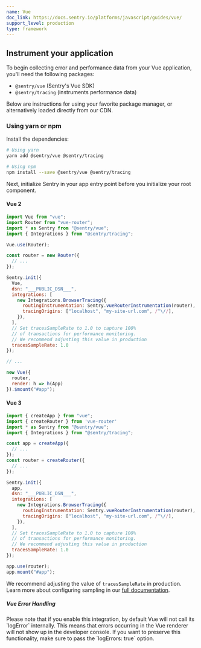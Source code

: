 ```yaml
---
name: Vue
doc_link: https://docs.sentry.io/platforms/javascript/guides/vue/
support_level: production
type: framework
---
```


## Instrument your application

To begin collecting error and performance data from your Vue application, you'll need the following packages:

- `@sentry/vue` (Sentry's Vue SDK)
- `@sentry/tracing` (instruments performance data)

Below are instructions for using your favorite package manager, or alternatively loaded directly from our CDN.

### Using yarn or npm

Install the dependencies:

```bash
# Using yarn
yarn add @sentry/vue @sentry/tracing

# Using npm
npm install --save @sentry/vue @sentry/tracing
```

Next, initialize Sentry in your app entry point before you initialize your root component.

#### Vue 2

```js
import Vue from "vue";
import Router from "vue-router";
import * as Sentry from "@sentry/vue";
import { Integrations } from "@sentry/tracing";

Vue.use(Router);

const router = new Router({
  // ...
});

Sentry.init({
  Vue,
  dsn: "___PUBLIC_DSN___",
  integrations: [
    new Integrations.BrowserTracing({
      routingInstrumentation: Sentry.vueRouterInstrumentation(router),
      tracingOrigins: ["localhost", "my-site-url.com", /^\//],
    }),
  ],
  // Set tracesSampleRate to 1.0 to capture 100%
  // of transactions for performance monitoring.
  // We recommend adjusting this value in production
  tracesSampleRate: 1.0
});

// ...

new Vue({
  router,
  render: h => h(App)
}).$mount("#app");
```

#### Vue 3

```js
import { createApp } from "vue";
import { createRouter } from 'vue-router'
import * as Sentry from "@sentry/vue";
import { Integrations } from "@sentry/tracing";

const app = createApp({
  // ...
});
const router = createRouter({
  // ...
});

Sentry.init({
  app,
  dsn: "___PUBLIC_DSN___",
  integrations: [
    new Integrations.BrowserTracing({
      routingInstrumentation: Sentry.vueRouterInstrumentation(router),
      tracingOrigins: ["localhost", "my-site-url.com", /^\//],
    }),
  ],
  // Set tracesSampleRate to 1.0 to capture 100%
  // of transactions for performance monitoring.
  // We recommend adjusting this value in production
  tracesSampleRate: 1.0
});

app.use(router);
app.mount("#app");
```

We recommend adjusting the value of `tracesSampleRate` in production. Learn more about configuring sampling in our [full documentation](https://docs.sentry.io/platforms/javascript/configuration/sampling/).

<div class="alert alert-warning" role="alert"><h5 class="no_toc">Vue Error Handling</h5><div class="alert-body content-flush-bottom">
Please note that if you enable this integration, by default Vue will not call its `logError` internally.
This means that errors occurring in the Vue renderer will not show up in the developer console.
If you want to preserve this functionality, make sure to pass the `logErrors: true` option.
</div>
</div>
